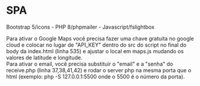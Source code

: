 # SPA
Bootstrap 5/icons - PHP 8/phpmailer - Javascript/fslightbox

Para ativar o Google Maps você precisa fazer uma chave gratuita no google cloud e colocar no lugar de "API_KEY" dentro do src do script no final do body da index.html (linha 535) e ajustar o local em maps.js mudando os valores de latitude e longitude.\
Para ativar o email, você precisa substituir o "email" e a "senha" do receive.php (linha 37,38,41,42) e rodar o server php na mesma porta que o html (exemplo: php -S 127.0.0.1:5500 onde o 5500 é o número da porta).
